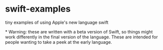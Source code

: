 swift-examples
==============

tiny examples of using Apple's new language swift


\* Warning: these are written with a beta version of Swift, so things might work differently in the final version of the language.  These are intended for people wanting to take a peek at the early language.
